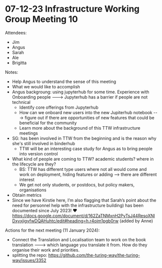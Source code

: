# 07-12-23 Infrastructure Working Group Meeting 10

Attendees:
- Jim
- Angus
- Sarah
- Ale
- Brigitta


Notes:
- Help Angus to understand the sense of this meeting
- What we would like to accomplish 
- Angus backgroung: using jupyterhub for some time. Experience with Onboarding people ---> Jupyterhub has a barrier if people are not technical 
    - Identify core offerings from Jupyterhub
    - How can we onboard new users into the new Jupiterhub notebook ---> figure out if there are opportunities of new features that could be beneficial for the community
    - Learn more about the background of this TTW infrastructure meetings
- SG: has been involved in TTW from the beginning and is the reason why she's still involved in binderhub
    - TTW will be an interesting case study for Angus as to bring people into version control 
- What kind of people are coming to TTW? academic students? where in the lifecycle are they? 
    - BS: TTW has different type users where not all would come and work on deployment, hiding features or adding  --> there are different  interest
    - We get not only students, or postdocs, but policy makers, organisations
- Obtain metrics
- Since we have Kirstie here, I’m also flagging that Sarah’s point  about the need for personnel help with the infrastructure building) has been documented since July 2023! ❤️ https://docs.google.com/document/d/162ZaTNMxnH2PyTsJ44ResoXNlDxyxjigyfwDQAHuhtc/edit#heading=h.r4oim1pgb0rw (added by Anne)

Actions for the next meeting (11 January 2024):
- Connect the Translation and Localisation team to work on the book translation ---> which language you translate it from. How do they organise their work and priorities. 
- splitting the repo: https://github.com/the-turing-way/the-turing-way/issues/3352